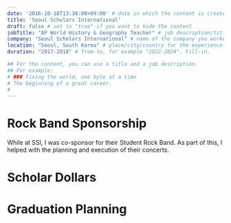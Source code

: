 ```yaml
---
date: '2016-10-18T13:38:00+09:00' # date in which the content is created - defaults to "today"
title: 'Seoul Scholars International'
draft: false # set to "true" if you want to hide the content 
jobTitle: "AP World History & Geography Teacher" # job description/title. Fill-in
company: "Seoul Scholars International" # name of the company you worked for. Fill-in
location: "Seoul, South Korea" # place/city/country for the experience. Fill-in.
duration: "2017-2018" # from-to, for example "2022-2024". Fill-in.

## For the content, you can use a title and a job description.
## For example:
# ### Fixing the world, one byte at a time
# The beginning of a great career. 
# 
---
```

# Rock Band Sponsorship
While at SSI, I was co-sponsor for their Student Rock Band. As part of this, I helped with the planning and execution
of their concerts. 

# Scholar Dollars

# Graduation Planning
